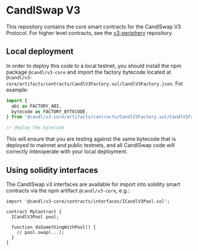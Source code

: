 # CandlSwap V3

This repository contains the core smart contracts for the CandlSwap V3 Protocol.
For higher level contracts, see the [v3-periphery](../v3-periphery/)
repository.

## Local deployment

In order to deploy this code to a local testnet, you should install the npm package
`@candl/v3-core`
and import the factory bytecode located at
`@candl/v3-core/artifacts/contracts/CandlV3Factory.sol/CandlV3Factory.json`.
For example:

```typescript
import {
  abi as FACTORY_ABI,
  bytecode as FACTORY_BYTECODE,
} from '@candl/v3-core/artifacts/contracts/CandlV3Factory.sol/CandlV3Factory.json'

// deploy the bytecode
```

This will ensure that you are testing against the same bytecode that is deployed to
mainnet and public testnets, and all CandlSwap code will correctly interoperate with
your local deployment.

## Using solidity interfaces

The CandlSwap v3 interfaces are available for import into solidity smart contracts
via the npm artifact `@candl/v3-core`, e.g.:

```solidity
import '@candl/v3-core/contracts/interfaces/ICandlV3Pool.sol';

contract MyContract {
  ICandlV3Pool pool;

  function doSomethingWithPool() {
    // pool.swap(...);
  }
}

```
